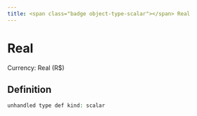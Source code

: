 ```yaml
---
title: <span class="badge object-type-scalar"></span> Real
---
```

# <span class="badge object-type-scalar"></span> Real

Currency: Real (R$)

## Definition

```php
unhandled type def kind: scalar
```
